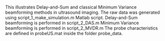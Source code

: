 This illustrates Delay-and-Sum and classical Minimum Variance beamforming methods in ultrasound imaging.
The raw data was generated using script_1_make_simulation.m Matlab script.
Delay-and-Sum beamforming is performed in script_2_DAS.m
Minimum Variance beamforming is performed in script_2_MVDR.m
The probe characteristics are defined in probeUS.mat inside the folder probe_data.
